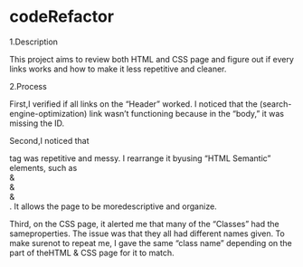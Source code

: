 # codeRefactor

1.Description

This project aims to review both HTML and CSS page and figure out if every links works and how to make it less repetitive and cleaner.

2.Process 

First,I verified if all links on the “Header” worked. I noticed that the (search-engine-optimization) link wasn’t functioning because in the “body,” it was missing the ID.

Second,I noticed that <div> tag was repetitive and messy. I rearrange it byusing “HTML Semantic” elements, such as <Main> & <Section>& <Article> & <Footer>. It allows the page to be moredescriptive and organize.

Third, on the CSS page, it alerted me that many of the “Classes” had the sameproperties. The issue was that they all had different names given. To make surenot to repeat me, I gave the same “class name” depending on the part of theHTML & CSS page for it to match.